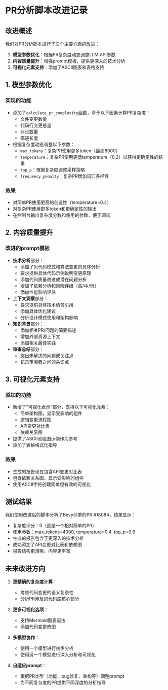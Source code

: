 # PR分析脚本改进记录

## 改进概述

我们对PR分析脚本进行了三个主要方面的改进：
1. **模型参数优化**：根据PR复杂度动态调整LLM API参数
2. **内容质量提升**：增强prompt模板，提供更深入的技术分析
3. **可视化元素支持**：添加了ASCII图表和表格支持

## 1. 模型参数优化

### 实现的功能
- 添加了`calculate_pr_complexity`函数，基于以下因素计算PR复杂度：
  - 文件变更数量
  - 代码行变更总量
  - 评论数量
  - 描述长度
- 根据复杂度动态调整以下参数：
  - `max_tokens`：复杂PR使用更多token（最高8000）
  - `temperature`：复杂PR使用更低temperature（0.2）以获得更确定性的结果
  - `top_p`：根据复杂度调整采样策略
  - `frequency_penalty`：复杂PR增加词汇多样性

### 效果
- 对简单PR使用更高的创造性（temperature=0.4）
- 对复杂PR使用更多token和更确定性的输出
- 在控制台输出复杂度分数和使用的参数，便于调试

## 2. 内容质量提升

### 改进的prompt模板
- **技术分析**部分：
  - 添加了对代码模式和算法变更的具体分析
  - 要求提供具体代码示例说明变更原理
  - 添加代码质量改进或潜在问题分析
  - 增加了依赖分析和风险评级（高/中/低）
  - 添加性能影响评估
- **上下文洞察**部分：
  - 要求提供具体技术债务引用
  - 添加具体优化建议
  - 分析设计模式使用和架构影响
- **知识背景**部分：
  - 添加相关PR/问题的简要描述
  - 增加外部资源上下文
  - 添加相关最佳实践
- **审查总结**部分：
  - 突出未解决的问题或关注点
  - 记录审阅者之间的共识点

## 3. 可视化元素支持

### 添加的功能
- 新增了"可视化表示"部分，支持以下可视化元素：
  - 简单架构图，显示受影响的组件
  - 逻辑变更流程图
  - API变更对比表
  - 依赖关系图
- 提供了ASCII流程图示例作为参考
- 添加了表格格式化指导

### 效果
- 生成的报告现在包含API变更对比表
- 包含依赖关系图，显示受影响的组件
- 使用ASCII字符创建简单但有效的可视化

## 测试结果

我们使用改进后的脚本分析了Bevy引擎的PR #18084，结果显示：
- 复杂度评分：0（这是一个相对简单的PR）
- 使用参数：max_tokens=4000, temperature=0.4, top_p=0.9
- 生成的报告包含了更深入的技术分析
- 成功添加了API变更对比表和依赖图
- 报告结构更清晰，内容更丰富

## 未来改进方向

1. **更精确的复杂度计算**：
   - 考虑代码变更的语义复杂性
   - 分析PR涉及的代码库核心部分

2. **更多可视化选项**：
   - 支持Mermaid图表语法
   - 添加代码变更热图

3. **多模型协作**：
   - 使用一个模型进行初步分析
   - 使用另一个模型进行深入分析和可视化

4. **自适应prompt**：
   - 根据PR类型（功能、bug修复、重构等）调整prompt
   - 为不同复杂度的PR提供不同深度的分析指导 